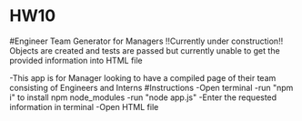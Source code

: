 # HW10

#Engineer Team Generator for Managers
!!Currently under construction!!
Objects are created and tests are passed but currently unable to get the provided information into HTML file



-This app is for Manager looking to have a compiled page of their team consisting of Engineers and Interns
#Instructions
-Open terminal
-run "npm i" to install npm node_modules
-run "node app.js"
-Enter the requested information in terminal
-Open HTML file
